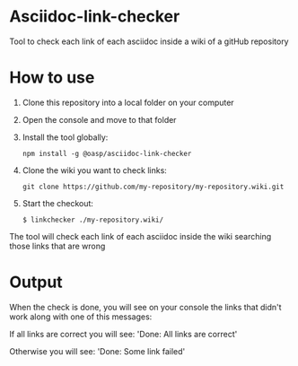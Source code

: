 # Asciidoc-link-checker
Tool to check each link of each asciidoc inside a wiki of a gitHub repository
# How to use
1. Clone this repository into a local folder on your computer
2. Open the console and move to that folder
3. Install the tool globally:

	`npm install -g @oasp/asciidoc-link-checker`

4. Clone the wiki you want to check links:

	`git clone https://github.com/my-repository/my-repository.wiki.git`

5. Start the checkout:

	`$ linkchecker ./my-repository.wiki/`

The tool will check each link of each asciidoc inside the wiki searching those links that are wrong

# Output
When the check is done, you will see on your console the links that didn't work along with one of this messages:

If all links are correct you will see:
'Done: All links are correct'

Otherwise you will see:
'Done: Some link failed' 
